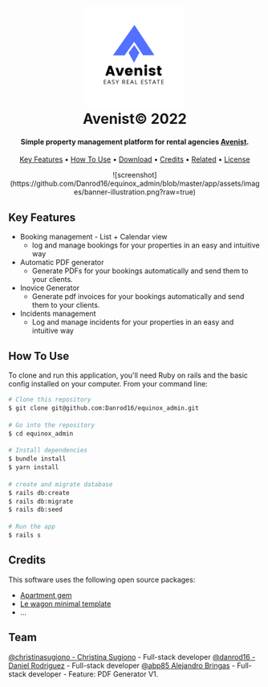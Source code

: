 
<h1 align="center">
  <br>
  <a href="http://www.avenist.com"><img src="https://github.com/Danrod16/equinox_admin/blob/master/app/assets/images/urbanist-logo.png?raw=true" alt="Avenist" width="200"></a>
  <br>
  Avenist© 2022
  <br>
</h1>

<h4 align="center"> Simple property management platform for
rental agencies <a href="http://avenist.com" target="_blank">Avenist</a>.</h4>

<p align="center">
  <a href="#key-features">Key Features</a> •
  <a href="#how-to-use">How To Use</a> •
  <a href="#download">Download</a> •
  <a href="#credits">Credits</a> •
  <a href="#related">Related</a> •
  <a href="#license">License</a>
</p>

<div align="center" height="300">
    ![screenshot](https://github.com/Danrod16/equinox_admin/blob/master/app/assets/images/banner-illustration.png?raw=true)
</div>

## Key Features

* Booking management - List + Calendar view
  - log and manage bookings for your properties in an easy and intuitive way
* Automatic PDF generator
    - Generate PDFs for your bookings automatically and send them to your clients.
* Inovice Generator
    - Generate pdf invoices for your bookings automatically and send them to your clients.
* Incidents management
    - Log and manage incidents for your properties in an easy and intuitive way


## How To Use

To clone and run this application, you'll need Ruby on rails and the basic config installed on your computer. From your command line:

```bash
# Clone this repository
$ git clone git@github.com:Danrod16/equinox_admin.git

# Go into the repository
$ cd equinox_admin

# Install dependencies
$ bundle install
$ yarn install

# create and migrate database
$ rails db:create
$ rails db:migrate
$ rails db:seed

# Run the app
$ rails s
```

## Credits

This software uses the following open source packages:

- [Apartment gem](https://github.com/influitive/apartment)
- [Le wagon minimal template](https://github.com/lewagon/rails-templates#minimal)
- ...

## Team

[@christinasugiono - Christina Sugiono](https://github.com/christinasugiono) - Full-stack developer
[@danrod16 - Daniel Rodriguez](https://github.com/danrod16) - Full-stack developer
[@abp85 Alejandro Bringas](https://github.com/abp85) - Full-stack developer - Feature: PDF Generator V1.
